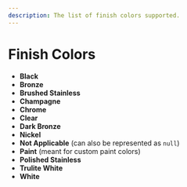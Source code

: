 ```yaml
---
description: The list of finish colors supported.
---
```


# Finish Colors

* **Black**
* **Bronze**
* **Brushed Stainless**
* **Champagne**
* **Chrome**
* **Clear**
* **Dark Bronze**
* **Nickel**
* **Not Applicable** \(can also be represented as `null`\)
* **Paint** \(meant for custom paint colors\)
* **Polished Stainless**
* **Trulite White**
* **White**

